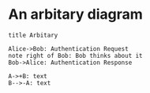 # An arbitary diagram

```websequencediagrams
title Arbitary

Alice->Bob: Authentication Request
note right of Bob: Bob thinks about it
Bob->Alice: Authentication Response

A->+B: text
B-->-A: text
```

